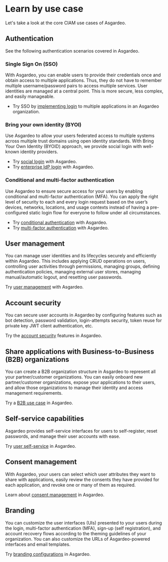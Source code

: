 # Learn by use case

Let's take a look at the core CIAM use cases of Asgardeo.

## Authentication

See the following authentication scenarios covered in Asgardeo.

### Single Sign On (SSO)
With Asgardeo, you can enable users to provide their credentials once and obtain access to multiple applications. Thus,
 they do not have to remember multiple username/password pairs to access multiple services. User
 identities are managed at a central point. This is more secure, less complex, and easily manageable.

- Try SSO by [implementing login]({{base_path}}/guides/authentication/add-login-to-apps/) to multiple applications in an Asgardeo organization.

### Bring your own identity (BYOI)
Use Asgardeo to allow your users federated access to multiple systems across multiple trust domains using open
 identity standards. With Bring Your Own Identity (BYOID) approach, we provide social login with well-known identity
 providers.

- Try [social login]({{base_path}}/guides/authentication/social-login/) with Asgardeo.
- Try [enterprise IdP login]({{base_path}}/guides/authentication/enterprise-login/) with Asgardeo.

### Conditional and multi-factor authentication
Use Asgardeo to ensure secure access for your users by enabling conditional and multi-factor authentication (MFA). You
 can apply the right level of security to each and every login request based on the user’s devices, networks,
 locations, and usage contexts instead of having a pre-configured static login flow for everyone to follow under all
 circumstances.

- Try [conditional authentication]({{base_path}}/guides/authentication/conditional-auth/) with Asgardeo.
- Try [multi-factor authentication]({{base_path}}/guides/authentication/mfa/) with Asgardeo.
  
## User management
You can manage user identities and its lifecycles securely and efficiently within Asgardeo. This includes applying CRUD operations on users, controlling user activities through permissions, managing groups, defining authentication policies, managing external user stores, managing manual/automatic logout, and resetting user passwords.

Try [user management]({{base_path}}/guides/users/) with Asgardeo.

## Account security
You can secure user accounts in Asgardeo by configuring features such as bot detection, password validation, login-attempts security, token reuse for private key JWT client authentication, etc.

Try the [account security]({{base_path}}/guides/user-accounts/) features in Asgardeo.

## Share applications with Business-to-Business (B2B) organizations
You can create a B2B organization structure in Asgardeo to represent all your partner/customer organizations.
You can easily onboard new partner/customer organizations, expose your applications to their users, and allow those organizations to manage their identity and access management requirements.

Try a [B2B use case]({{base_path}}/guides/organization-management/manage-b2b-organizations/) in Asgardeo.
  
## Self-service capabilities
Asgardeo provides self-service interfaces for users to self-register, reset passwords, and manage their user accounts with ease.

Try [user self-service]({{base_path}}/guides/user-self-service/) in Asgardeo.
  
## Consent management

With Asgardeo, your users can select which user attributes they want to share with applications, easily review the consents they have provided for each application, and revoke one or many of them as required.

Learn about [consent management]({{base_path}}/guides/authentication/user-attributes/manage-consent-for-attributes/) in Asgardeo.

## Branding

You can customize the user interfaces (UIs) presented to your users during the login, multi-factor authentication (MFA), sign-up (self registration), and account recovery flows according to the theming guidelines of your organization. You can also customize the URLs of Asgardeo-powered interfaces and email templates.

Try [branding configurations]({{base_path}}/guides/branding/) in Asgardeo.